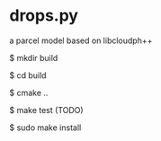 drops.py
========

a parcel model based on libcloudph++



  $ mkdir build

  $ cd build

  $ cmake ..

  $ make test (TODO)

  $ sudo make install

